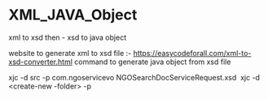 # XML_JAVA_Object
xml to xsd then - xsd to java object

website to generate xml to xsd file :-  https://easycodeforall.com/xml-to-xsd-converter.html
command to generate java object from xsd file 

xjc -d src -p com.ngoservicevo NGOSearchDocServiceRequest.xsd 
xjc -d <create-new -folder> -p <inner folder pakg> <your XSD file name >

